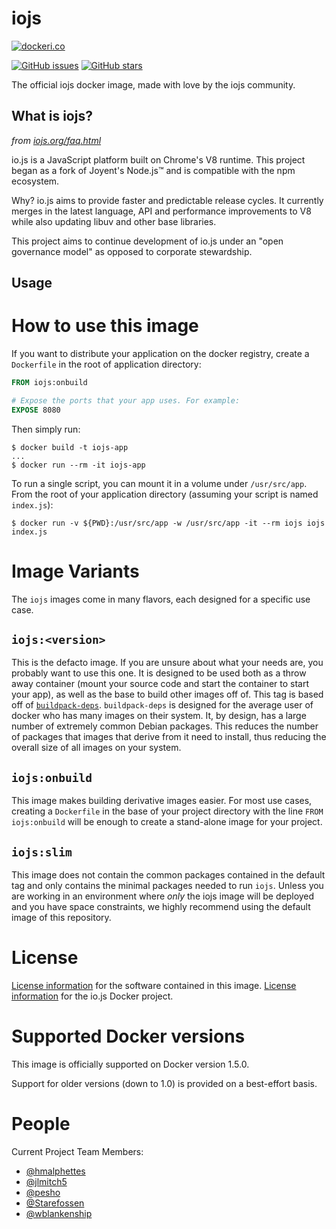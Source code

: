# iojs

[![dockeri.co](http://dockeri.co/image/_/iojs)](https://registry.hub.docker.com/_/iojs/)

[![GitHub issues](https://img.shields.io/github/issues/nodejs/docker-iojs.svg "GitHub issues")](https://github.com/nodejs/docker-iojs)
[![GitHub stars](https://img.shields.io/github/stars/nodejs/docker-iojs.svg "GitHub stars")](https://github.com/nodejs/docker-iojs)

The official iojs docker image, made with love by the iojs community.

## What is iojs?

*from [iojs.org/faq.html](https://iojs.org/faq.html)*

io.js is a JavaScript platform built on Chrome's V8 runtime. This project began
as a fork of Joyent's Node.js™ and is compatible with the npm ecosystem.

Why? io.js aims to provide faster and predictable release cycles. It currently
merges in the latest language, API and performance improvements to V8 while also
updating libuv and other base libraries.

This project aims to continue development of io.js under an "open governance
model" as opposed to corporate stewardship.

## Usage

# How to use this image

If you want to distribute your application on the docker registry, create a
`Dockerfile` in the root of application directory:

```Dockerfile
FROM iojs:onbuild

# Expose the ports that your app uses. For example:
EXPOSE 8080
```

Then simply run:

```
$ docker build -t iojs-app
...
$ docker run --rm -it iojs-app
```

To run a single script, you can mount it in a volume under `/usr/src/app`. From
the root of your application directory (assuming your script is named
`index.js`):

```
$ docker run -v ${PWD}:/usr/src/app -w /usr/src/app -it --rm iojs iojs index.js
```

# Image Variants

The `iojs` images come in many flavors, each designed for a specific use case.

## `iojs:<version>`

This is the defacto image. If you are unsure about what your needs are, you
probably want to use this one. It is designed to be used both as a throw away
container (mount your source code and start the container to start your app),
as well as the base to build other images off of. This tag is based off of
[`buildpack-deps`](https://registry.hub.docker.com/_/buildpack-deps/).
`buildpack-deps` is designed for the average user of docker who has many images
on their system. It, by design, has a large number of extremely common Debian
packages. This reduces the number of packages that images that derive from it
need to install, thus reducing the overall size of all images on your system.

## `iojs:onbuild`

This image makes building derivative images easier. For most use cases,
creating a `Dockerfile` in the base of your project directory with the line
`FROM iojs:onbuild` will be enough to create a stand-alone image for your
project.

## `iojs:slim`

This image does not contain the common packages contained in the default tag
and only contains the minimal packages needed to run `iojs`. Unless you are
working in an environment where *only* the iojs image will be deployed and you
have space constraints, we highly recommend using the default image of this
repository.

# License

[License information](https://github.com/nodejs/io.js/blob/master/LICENSE) for
the software contained in this image. [License
information](https://github.com/nodejs/docker-iojs/blob/master/LICENSE) for the
io.js Docker project.

# Supported Docker versions

This image is officially supported on Docker version 1.5.0.

Support for older versions (down to 1.0) is provided on a best-effort basis.

# People

Current Project Team Members:

 * [@hmalphettes](https://www.github.com/hmalphettes)
 * [@jlmitch5](https://www.github.com/jlmitch5)
 * [@pesho](https://www.github.com/pesho)
 * [@Starefossen](https://www.github.com/starefossen)
 * [@wblankenship](https://www.github.com/wblankenship)
